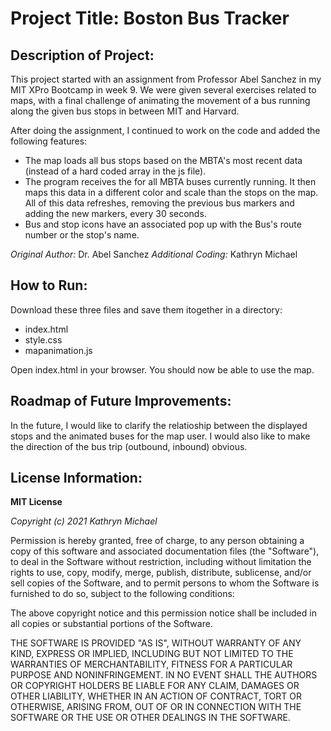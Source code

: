 # Project Title: Boston Bus Tracker

## Description of Project: 
This project started with an assignment from Professor Abel Sanchez in my MIT XPro Bootcamp in week 9.  We were given several exercises related to maps, with a final challenge of animating the movement of a bus running along the given bus stops in between MIT and Harvard. 

After doing the assignment, I continued to work on the code and added the following features:
- The map loads all bus stops based on the MBTA's most recent data (instead of a hard coded array in the js file).
- The program receives the for all MBTA buses currently running. It then maps this data in a different color and scale than the stops on the map. All of this data refreshes, removing the previous bus markers and adding the new markers, every 30 seconds.
- Bus and stop icons have an associated pop up with the Bus's route number or the stop's name.

*Original Author:* Dr. Abel Sanchez 
*Additional Coding:* Kathryn Michael

## How to Run:

Download these three files and save them itogether in a directory:
- index.html
- style.css
- mapanimation.js

Open index.html in your browser. You should now be able to use the map.

## Roadmap of Future Improvements:

In the future, I would like to clarify the relatioship between the displayed stops and the animated buses for the map user.  I would also like to make the direction of the bus trip (outbound, inbound) obvious.

## License Information:

**MIT License**

*Copyright (c) 2021 Kathryn Michael*

Permission is hereby granted, free of charge, to any person obtaining a copy
of this software and associated documentation files (the "Software"), to deal
in the Software without restriction, including without limitation the rights
to use, copy, modify, merge, publish, distribute, sublicense, and/or sell
copies of the Software, and to permit persons to whom the Software is
furnished to do so, subject to the following conditions:

The above copyright notice and this permission notice shall be included in all
copies or substantial portions of the Software.

THE SOFTWARE IS PROVIDED "AS IS", WITHOUT WARRANTY OF ANY KIND, EXPRESS OR
IMPLIED, INCLUDING BUT NOT LIMITED TO THE WARRANTIES OF MERCHANTABILITY,
FITNESS FOR A PARTICULAR PURPOSE AND NONINFRINGEMENT. IN NO EVENT SHALL THE
AUTHORS OR COPYRIGHT HOLDERS BE LIABLE FOR ANY CLAIM, DAMAGES OR OTHER
LIABILITY, WHETHER IN AN ACTION OF CONTRACT, TORT OR OTHERWISE, ARISING FROM,
OUT OF OR IN CONNECTION WITH THE SOFTWARE OR THE USE OR OTHER DEALINGS IN THE
SOFTWARE.